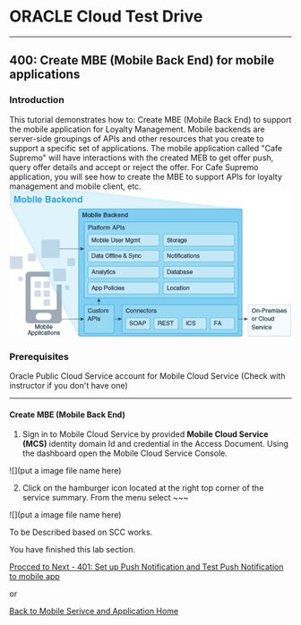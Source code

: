 # ORACLE Cloud Test Drive #
-----
## 400: Create MBE (Mobile Back End) for mobile applications ##

### Introduction ###
This tutorial demonstrates how to:
Create MBE (Mobile Back End) to support the mobile application for Loyalty Management. Mobile backends are server-side groupings of APIs and other resources that you create to support a specific set of applications. The mobile application called "Cafe Supremo" will have interactions with the created MEB to get offer push, query offer details and accept or reject the offer. For Cafe Supremo application, you will see how to create the MBE to support APIs for loyalty management and mobile client, etc.
![](../common/images/mcsgs_dt_015_mobile_bkend.png)

### Prerequisites ###
Oracle Public Cloud Service account for Mobile Cloud Service (Check with instructor if you don't have one)

----

#### Create MBE (Mobile Back End) ####

1. Sign in to Mobile Cloud Service by provided **Mobile Cloud Service \(MCS\)** identity domain Id and credential in the Access Document. Using the dashboard open the Mobile Cloud Service Console.

![](put a image file name here)

2. Click on the hamburger icon located at the right top corner of the service summary. From the 
menu select ~~~

![](put a image file name here)

To be Described based on SCC works.

You have finished this lab section.

[Procced to Next - 401: Set up Push Notification and Test Push Notification to mobile app](401-MobileLab.md)

or

[Back to Mobile Serivce and Application Home](README.md)
